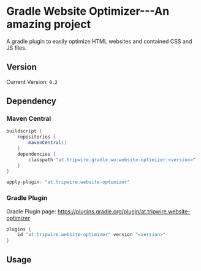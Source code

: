 # Gradle Website Optimizer---An amazing project
A gradle plugin to easily optimize HTML websites and contained CSS and JS files.

## Version

Current Version: `0.2`

## Dependency

### Maven Central

```groovy
buildscript {
    repositories {
        mavenCentral()
    }
    dependencies {
        classpath "at.tripwire.gradle.wo:website-optimizer:<version>"
    }
}

apply-plugin: "at.tripwire.website-optimizer"
```

### Gradle Plugin

Gradle Plugin page: https://plugins.gradle.org/plugin/at.tripwire.website-optimizer

```groovy
plugins {
	id "at.tripwire.website-optimizer" version "<version>"
}
```

## Usage
